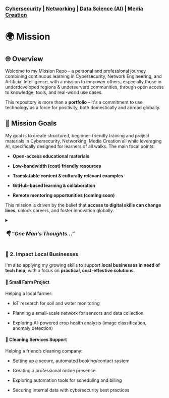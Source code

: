### [Cybersecurity](https://github.com/Komonodrg-portfolio/Cybersecurity) | [Networking](https://github.com/Komonodrg-portfolio/Networking) | [Data Science (AI)](https://github.com/Komonodrg-portfolio/AI) | [Media Creation](https://github.com/Komonodrg-portfolio/MediaCreation)

# 🌍 Mission

## 🌐 Overview

Welcome to my Mission Repo – a personal and professional journey combining continuous learning in Cybersecurity, Network Engineering, and Artificial Intelligence, with a mission to empower others, especially those in underdeveloped regions & underserverd communities, through open access to knowledge, tools, and real-world use cases.

This repository is more than a **portfolio** – it's a commitment to use technology as a force for positivity, both domestically and abroad globally.

## 🚀 Mission Goals

My goal is to create structured, beginner-friendly training and project materials in Cybersecurity, Networking, Media Creation all while leveraging AI, specifically designed for learners of all walks. The main focal points:

- **Open-access educational materials**
    
- **Low-bandwidth (cost) friendly resources**
    
- **Translatable content & culturally relevant examples**
    
- **GitHub-based learning & collaboration**
    
- **Remote mentoring opportunities (coming soon)**
  
This mission is driven by the belief that **access to digital skills can change lives**, unlock careers, and foster innovation globally.
<br>

<details>
 <summary><h3><em><b>🪂  "One Man's Thoughts..."</b></em></h3></summary>
  <br> 
<em>The summer of 2024 was an exciting time for me!  Being the son of immigrants, it was cool getting a chance to take a trip to visit the continent of my parents origin - icing on the cake was being able to travel to Kenya with my Mom (bucket list item - ✔️!)  We spent a little under a month traveling the country (literally from mountain to coast) taking in the wonders Kenya had to offer.  From the beaches of Mombasa/Nyali, to a safari in Nairobi, fishing Lake Victoria, & spending sometime in the mountains of Kisii to visit with friends, it was the trip of a lifetime.<br>  
<br> 
Coming back to the US was bittersweet.  Though I missed my wife and kids tremendously while gone, I couldn't shake this feeling to give back to a people who gave so much to us while on our journeys.  Specifically, I thought of the kids in a village where we attended church one Saturday(pic below) and spent a while considering how I best could leverage my talents to help them be all they could aspire to be in this lifetime, despite the extreme hardships felt in remote/rural communities.  My answer and love letter to them and all the lifelong friends met along the way: creating this repo.</em><br>
<br>
<b>My Vision:</b><br>
    
- <b>To partner or create a foundation that will provide repurposed/decommissioned cellphones / laptops to individuals in remote area</b>
- <b>Provide scholarships to cover the costs for IT Certifications to individuals showing deep aptitude, skill, and readiness</b><br>

<em>Enjoy these pictures from the trip.

Colleagues,<p><br> 
<br> 
Onward.<br></em>

  

![Alt text](images/Kenya/ChurchKids.png)

<p float="center">
  <img src="images/Kenya/SceneryMountainsTea.png" width="200" />
  <img src="images/Kenya/Flower4.png" width="200" />
  <img src="images/Kenya/ScenerySafari22.png" width="200" />
  <img src="images/Kenya/Flowers.png" width="200" />
  <img src="images/Kenya/Giraffe.png" width="200" />
  <img src="images/Kenya/rhinos.png" width="200" />  
  <img src="images/Kenya/SafariCroc.png" width="200" />
  <img src="images/Kenya/ScenerySafariHole.png" width="200" />

![Alt text](images/Kenya/Safari17.png)

  

</details>

### 🤝 2. **Impact Local Businesses**

I'm also applying my growing skills to support **local businesses in need of tech help**, with a focus on **practical, cost-effective solutions**.

#### 🌾 Small Farm Project

Helping a local farmer:

- IoT research for soil and water monitoring
    
- Planning a small-scale network for sensors and data collection
    
- Exploring AI-powered crop health analysis (image classification, anomaly detection)
    

#### 🧼 Cleaning Services Support

Helping a friend’s cleaning company:

- Setting up a secure, automated booking/contact system
    
- Creating a professional online presence
    
- Exploring automation tools for scheduling and billing
    
- Securing internal data with cybersecurity best practices
